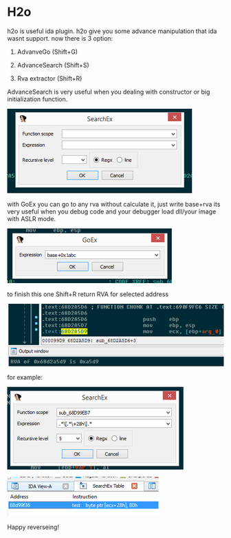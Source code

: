 # H2o
h2o is useful ida plugin. h2o give you some advance manipulation that ida wasnt support.
now there is 3 option:

1. AdvanveGo (Shift+G)

2. AdvanceSearch (Shift+S)

3. Rva extractor (Shift+R)

AdvanceSearch is very useful when you dealing with constructor or big initialization function.

![alt tag](https://github.com/shmuelyr/H2o/blob/master/image/SearchEx.png)

with GoEx you can go to any rva without calculate it, just write base+rva
its very useful when you debug code and your debugger load dll/your image with ASLR mode.

![alt tag](https://github.com/shmuelyr/H2o/blob/master/image/GoEx.png)

to finish this one Shift+R return RVA for selected address

![alt tag](https://github.com/shmuelyr/H2o/blob/master/image/Rva.png)

for example:

![alt tag](https://github.com/shmuelyr/H2o/blob/master/image/RgxSearchEx.png)

![alt tag](https://github.com/shmuelyr/H2o/blob/master/image/SearchResult.png)

Happy reverseing!
